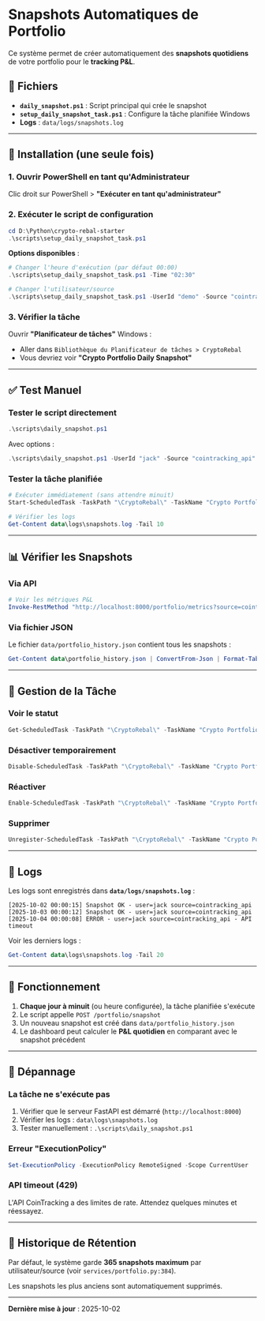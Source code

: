 # Snapshots Automatiques de Portfolio

Ce système permet de créer automatiquement des **snapshots quotidiens** de votre portfolio pour le **tracking P&L**.

## 📸 Fichiers

- **`daily_snapshot.ps1`** : Script principal qui crée le snapshot
- **`setup_daily_snapshot_task.ps1`** : Configure la tâche planifiée Windows
- **Logs** : `data/logs/snapshots.log`

---

## 🚀 Installation (une seule fois)

### 1. Ouvrir PowerShell en tant qu'Administrateur

Clic droit sur PowerShell > **"Exécuter en tant qu'administrateur"**

### 2. Exécuter le script de configuration

```powershell
cd D:\Python\crypto-rebal-starter
.\scripts\setup_daily_snapshot_task.ps1
```

**Options disponibles** :
```powershell
# Changer l'heure d'exécution (par défaut 00:00)
.\scripts\setup_daily_snapshot_task.ps1 -Time "02:30"

# Changer l'utilisateur/source
.\scripts\setup_daily_snapshot_task.ps1 -UserId "demo" -Source "cointracking"
```

### 3. Vérifier la tâche

Ouvrir **"Planificateur de tâches"** Windows :
- Aller dans `Bibliothèque du Planificateur de tâches > CryptoRebal`
- Vous devriez voir **"Crypto Portfolio Daily Snapshot"**

---

## ✅ Test Manuel

### Tester le script directement

```powershell
.\scripts\daily_snapshot.ps1
```

Avec options :
```powershell
.\scripts\daily_snapshot.ps1 -UserId "jack" -Source "cointracking_api" -MinUsd 1.0
```

### Tester la tâche planifiée

```powershell
# Exécuter immédiatement (sans attendre minuit)
Start-ScheduledTask -TaskPath "\CryptoRebal\" -TaskName "Crypto Portfolio Daily Snapshot"

# Vérifier les logs
Get-Content data\logs\snapshots.log -Tail 10
```

---

## 📊 Vérifier les Snapshots

### Via API

```powershell
# Voir les métriques P&L
Invoke-RestMethod "http://localhost:8000/portfolio/metrics?source=cointracking_api&user_id=jack" | ConvertTo-Json -Depth 5
```

### Via fichier JSON

Le fichier `data/portfolio_history.json` contient tous les snapshots :

```powershell
Get-Content data\portfolio_history.json | ConvertFrom-Json | Format-Table date, user_id, source, total_value_usd
```

---

## 🔧 Gestion de la Tâche

### Voir le statut

```powershell
Get-ScheduledTask -TaskPath "\CryptoRebal\" -TaskName "Crypto Portfolio Daily Snapshot"
```

### Désactiver temporairement

```powershell
Disable-ScheduledTask -TaskPath "\CryptoRebal\" -TaskName "Crypto Portfolio Daily Snapshot"
```

### Réactiver

```powershell
Enable-ScheduledTask -TaskPath "\CryptoRebal\" -TaskName "Crypto Portfolio Daily Snapshot"
```

### Supprimer

```powershell
Unregister-ScheduledTask -TaskPath "\CryptoRebal\" -TaskName "Crypto Portfolio Daily Snapshot" -Confirm:$false
```

---

## 📝 Logs

Les logs sont enregistrés dans **`data/logs/snapshots.log`** :

```
[2025-10-02 00:00:15] Snapshot OK - user=jack source=cointracking_api
[2025-10-03 00:00:12] Snapshot OK - user=jack source=cointracking_api
[2025-10-04 00:00:08] ERROR - user=jack source=cointracking_api - API timeout
```

Voir les derniers logs :
```powershell
Get-Content data\logs\snapshots.log -Tail 20
```

---

## 🎯 Fonctionnement

1. **Chaque jour à minuit** (ou heure configurée), la tâche planifiée s'exécute
2. Le script appelle `POST /portfolio/snapshot`
3. Un nouveau snapshot est créé dans `data/portfolio_history.json`
4. Le dashboard peut calculer le **P&L quotidien** en comparant avec le snapshot précédent

---

## 🐛 Dépannage

### La tâche ne s'exécute pas

1. Vérifier que le serveur FastAPI est démarré (`http://localhost:8000`)
2. Vérifier les logs : `data\logs\snapshots.log`
3. Tester manuellement : `.\scripts\daily_snapshot.ps1`

### Erreur "ExecutionPolicy"

```powershell
Set-ExecutionPolicy -ExecutionPolicy RemoteSigned -Scope CurrentUser
```

### API timeout (429)

L'API CoinTracking a des limites de rate. Attendez quelques minutes et réessayez.

---

## 📅 Historique de Rétention

Par défaut, le système garde **365 snapshots maximum** par utilisateur/source (voir `services/portfolio.py:384`).

Les snapshots les plus anciens sont automatiquement supprimés.

---

**Dernière mise à jour** : 2025-10-02
